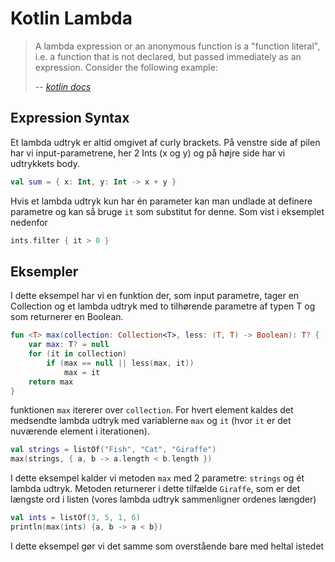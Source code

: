 # Kotlin Lambda

> A lambda expression or an anonymous function is a "function literal", i.e. a function that is not declared, but passed immediately as an expression. Consider the following example:
>
> --  [<cite>kotlin docs</cite>](https://kotlinlang.org/docs/reference/lambdas.html#lambda-expressions-and-anonymous-functions)

## Expression Syntax

Et lambda udtryk er altid omgivet af curly brackets. På venstre side af pilen har vi input-parametrene, her 2 Ints (x og y) og på højre side har vi udtrykkets body.

``` kotlin
val sum = { x: Int, y: Int -> x + y }
```


Hvis et lambda udtryk kun har én parameter kan man undlade at definere parametre og kan så bruge `it` som substitut for denne.
Som vist i eksemplet nedenfor

``` kotlin
ints.filter { it > 0 }
```


## Eksempler

I dette eksempel har vi en funktion der, som input parametre, tager en Collection og et lambda udtryk med to tilhørende parametre af typen T og som returnerer en Boolean.

``` kotlin
fun <T> max(collection: Collection<T>, less: (T, T) -> Boolean): T? {
    var max: T? = null
    for (it in collection)
        if (max == null || less(max, it))
            max = it
    return max
}
```

funktionen `max` itererer over `collection`. For hvert element kaldes det medsendte lambda udtryk med variablerne `max` og `it` (hvor `it` er det nuværende element i iterationen). 


``` kotlin
val strings = listOf("Fish", "Cat", "Giraffe")
max(strings, { a, b -> a.length < b.length })
```

I dette eksempel kalder vi metoden `max` med 2 parametre: `strings` og ét lambda udtryk. Metoden returnerer i dette tilfælde `Giraffe`, som er det længste ord i listen (vores lambda udtryk sammenligner ordenes længder)

``` kotlin
val ints = listOf(3, 5, 1, 6)
println(max(ints) {a, b -> a < b})
```
I dette eksempel gør vi det samme som overstående bare med heltal istedet

